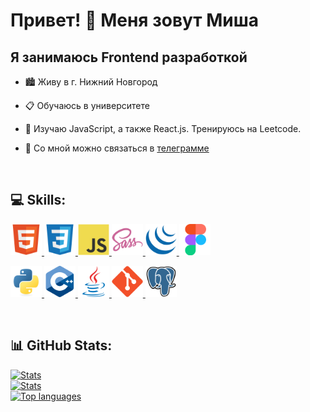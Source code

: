 Привет! 👋 Меня зовут Миша
===================================

Я занимаюсь Frontend разработкой
------------------------------------

* 🏙 Живу в г. Нижний Новгород

* 📋 Обучаюсь в университете

* 🧠 Изучаю JavaScript, а также React.js. Тренируюсь на Leetcode.

* 📱 Со мной можно связаться в [телеграмме](https://t.me/Mid1i)
<br/>

💻 Skills:
------------
<p align="left">
  <a href="https://html.com/">
    <img src="https://github.com/devicons/devicon/blob/master/icons/html5/html5-original.svg" width="50" height="50" alt="HTML5"/>
  </a>
  
  <a href="https://www.css3.com/">
    <img src="https://github.com/devicons/devicon/blob/master/icons/css3/css3-original.svg" width="50" height="50" alt="CSS3"/>
  </a>
  
  <a href="https://www.javascript.com/">
    <img src="https://github.com/devicons/devicon/blob/master/icons/javascript/javascript-original.svg" width="50" height="50" alt="JavaScript"/>
  </a>
  
  <a href="https://sass-lang.com/">
    <img src="https://github.com/devicons/devicon/blob/master/icons/sass/sass-original.svg" width="50" height="50" alt="SASS"/>
  </a>
  
  <a href="https://jquery.com/">
    <img src="https://github.com/devicons/devicon/blob/master/icons/jquery/jquery-original.svg" width="50" height="50" alt="jQuery"/>
  </a>
  
  <a href="https://www.figma.com/">
    <img src="https://github.com/devicons/devicon/blob/master/icons/figma/figma-original.svg" width="50" height="50" alt="Figma"/>
  </a>
</p>

<p align="left">
  <a href="https://www.python.org/">
    <img src="https://github.com/devicons/devicon/blob/master/icons/python/python-original.svg" width="50" height="50" alt="Python"/>
  </a>
  
  <a href="https://cplusplus.com/">
    <img src="https://github.com/devicons/devicon/blob/master/icons/cplusplus/cplusplus-original.svg" width="50" height="50" alt="C++"/>
  </a>
  
  <a href="https://www.java.com/">
    <img src="https://github.com/devicons/devicon/blob/master/icons/java/java-original.svg" width="50" height="50" alt="Java"/>
  </a>
  
  <a href="https://git-scm.com/">
    <img src="https://github.com/devicons/devicon/blob/master/icons/git/git-original.svg" width="50" height="50" alt="Git"/>
  </a>
  
  <a href="https://www.postgresql.org/">
    <img src="https://github.com/devicons/devicon/blob/master/icons/postgresql/postgresql-original.svg" width="50" height="50" alt="PostgreSQL"/>
  </a>
</p>
<br/>

📊 GitHub Stats:
------------------
<a href="https://github.com/Mid1i">
  <img src="https://github-readme-stats.vercel.app/api?username=Mid1i&show_icons=true&hide=stars,prs,issues,contribs&title_color=5ed1f0&text_color=ffffff&icon_color=0891b2&bg_color=20232a&hide_border=true&show_icons=true" alt="Stats" />
</a>
<br/>
<a href="https://github.com/Mid1i">
  <img src="https://github-readme-streak-stats.herokuapp.com/?user=Mid1i&theme=react&hide_border=true" alt="Stats"/>
</a>
<br/>
<a href="https://github.com/Mid1i">
  <img src="https://github-readme-stats.vercel.app/api/top-langs/?username=Mid1i&langs_count=5&title_color=5ed1f0&text_color=ffffff&icon_color=0891b2&bg_color=20232a&hide_border=true&locale=en&custom_title=Top%20%Languages&exclude_repo=Corners-Game,Lottery_bot" alt="Top languages"/>
</a>

